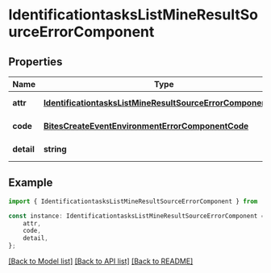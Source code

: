 # IdentificationtasksListMineResultSourceErrorComponent


## Properties

Name | Type | Description | Notes
------------ | ------------- | ------------- | -------------
**attr** | [**IdentificationtasksListMineResultSourceErrorComponentAttr**](IdentificationtasksListMineResultSourceErrorComponentAttr.md) |  | [default to undefined]
**code** | [**BitesCreateEventEnvironmentErrorComponentCode**](BitesCreateEventEnvironmentErrorComponentCode.md) |  | [default to undefined]
**detail** | **string** |  | [default to undefined]

## Example

```typescript
import { IdentificationtasksListMineResultSourceErrorComponent } from 'mosquito-alert';

const instance: IdentificationtasksListMineResultSourceErrorComponent = {
    attr,
    code,
    detail,
};
```

[[Back to Model list]](../README.md#documentation-for-models) [[Back to API list]](../README.md#documentation-for-api-endpoints) [[Back to README]](../README.md)
